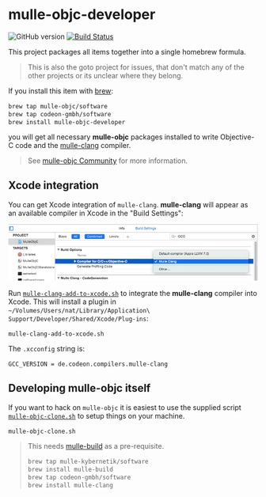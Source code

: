 # mulle-objc-developer

![GitHub version](https://badge.fury.io/gh/mulle-nat%2Fmulle-c11.svg) [![Build Status](https://travis-ci.org/mulle-objc/mulle-objc-developer.svg)](https://travis-ci.org/mulle-objc/mulle-objc-developer)

This project packages all items together into a single homebrew formula.

> This is also the goto project for issues, that don't match any of the other projects or its unclear where they belong.

If you install this item with [brew](//brew.sh):

```
brew tap mulle-objc/software
brew tap codeon-gmbh/software
brew install mulle-objc-developer
```

you will get all necessary **mulle-objc** packages installed to write
Objective-C code and the [mulle-clang](//github.com/codeon-gmbh/mulle-clang)
compiler.

> See [mulle-objc Community](//mulle-objc.github.io) for more information.


## Xcode integration

You can get Xcode integration of `mulle-clang`. **mulle-clang** will appear as
an available compiler in Xcode in the "Build Settings":

![Screeny](pix/xcode-integration.png)


Run [`mulle-clang-add-to-xcode.sh`](mulle-clang-add-to-xcode.sh) to integrate
the **mulle-clang** compiler into Xcode. This will install a plugin in
`~/Volumes/Users/nat/Library/Application\ Support/Developer/Shared/Xcode/Plug-ins`:

```
mulle-clang-add-to-xcode.sh
```

The `.xcconfig` string is:

```
GCC_VERSION = de.codeon.compilers.mulle-clang
```


## Developing mulle-objc itself

If you want to hack on `mulle-objc` it is easiest to use the supplied
script [`mulle-objc-clone.sh`](mulle-objc-clone.sh) to setup things on
your machine.

```
mulle-objc-clone.sh
```

>This needs [mulle-build](//mulle-nat/mulle-build) as a pre-requisite.
>
> ```
> brew tap mulle-kybernetik/software
> brew install mulle-build
> brew tap codeon-gmbh/software
> brew install mulle-clang
> ```

